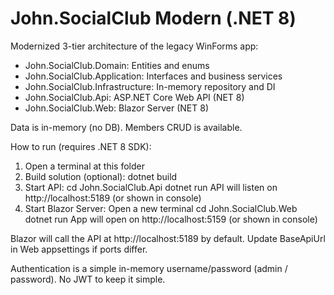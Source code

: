 # John.SocialClub Modern (.NET 8)

Modernized 3-tier architecture of the legacy WinForms app:

- John.SocialClub.Domain: Entities and enums
- John.SocialClub.Application: Interfaces and business services
- John.SocialClub.Infrastructure: In-memory repository and DI
- John.SocialClub.Api: ASP.NET Core Web API (NET 8)
- John.SocialClub.Web: Blazor Server (NET 8)

Data is in-memory (no DB). Members CRUD is available.

How to run (requires .NET 8 SDK):

1. Open a terminal at this folder
2. Build solution (optional):
   dotnet build
3. Start API:
   cd John.SocialClub.Api
   dotnet run
   API will listen on http://localhost:5189 (or shown in console)
4. Start Blazor Server:
   Open a new terminal
   cd John.SocialClub.Web
   dotnet run
   App will open on http://localhost:5159 (or shown in console)

Blazor will call the API at http://localhost:5189 by default. Update BaseApiUrl in Web appsettings if ports differ.

Authentication is a simple in-memory username/password (admin / password). No JWT to keep it simple.
